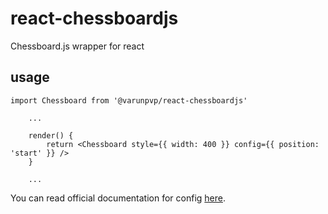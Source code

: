 # react-chessboardjs
Chessboard.js wrapper for react

## usage

```
import Chessboard from '@varunpvp/react-chessboardjs'

	...

	render() {
		return <Chessboard style={{ width: 400 }} config={{ position: 'start' }} />    
    }

	...

```

You can read official documentation for config [here](https://chessboardjs.com/docs#config).
